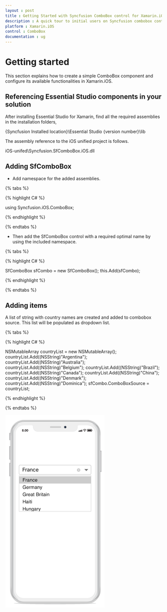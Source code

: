 ```yaml
---
layout : post
title : Getting Started with Syncfusion ComboBox control for Xamarin.iOS
description : A quick tour to initial users on Syncfusion combobox control for Xamarin.iOS platform 
platform : Xamarin.iOS
control : ComboBox
documentation : ug
---
```


# Getting started

This section explains how to create a simple ComboBox component and configure its available functionalities in Xamarin.iOS. 

## Referencing Essential Studio components in your solution

After installing Essential Studio for Xamarin, find all the required assemblies in the installation folders, 

{Syncfusion Installed location}\Essential Studio {version number}\lib

The assembly reference to the iOS unified project is follows.

iOS-unifed\Syncfusion.SfComboBox.iOS.dll

## Adding SfComboBox

* Add namespace for the added assemblies.

{% tabs %}

{% highlight C# %}

using Syncfusion.iOS.ComboBox; 

{% endhighlight %}

{% endtabs %}

* Then add the SfComboBox control with a required optimal name by using the included namespace.

{% tabs %}

{% highlight C# %}

SfComboBox sfCombo = new SfComboBox(); 
this.Add(sfCombo); 
 
{% endhighlight %}

{% endtabs %}


## Adding items

A list of string with country names are created and added to combobox source. This list will be populated as dropdown list.

{% tabs %}

{% highlight C# %}

NSMutableArray countryList = new NSMutableArray();          
countryList.Add((NSString)"Argentina"); 
countryList.Add((NSString)"Australia"); 
countryList.Add((NSString)"Belgium"); 
countryList.Add((NSString)"Brazil"); 
countryList.Add((NSString)"Canada"); 
countryList.Add((NSString)"China"); 
countryList.Add((NSString)"Denmark"); 
countryList.Add((NSString)"Dominica"); 
sfCombo.ComboBoxSource = countryList; 

{% endhighlight %}

{% endtabs %}

![](images/gettingstarted.png)